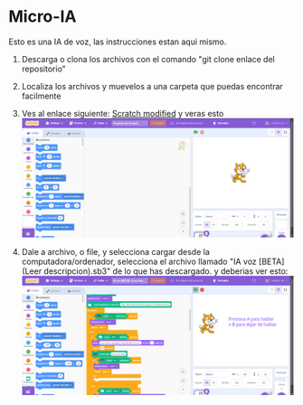 # Micro-IA
Esto es una IA de voz, las instrucciones estan aqui mismo.


1. Descarga o clona los archivos con el comando "git clone enlace del repositorio" 

2. Localiza los archivos y muevelos a una carpeta que puedas encontrar facilmente

3. Ves al enlace siguiente: [Scratch modified](https://stretch3.github.io/) y veras esto
![](https://github.com/JaelD-OSCreator/Micro-IA/blob/main/Captura%20de%20pantalla%202024-11-17%20125649.png)

4. Dale a archivo, o file, y selecciona cargar desde la computadora/ordenador, selecciona el archivo llamado "IA voz [BETA]  (Leer descripcion).sb3" de lo que has descargado. y deberias ver esto:
![](https://github.com/JaelD-OSCreator/Micro-IA/blob/main/Captura%20de%20pantalla%202024-11-17%20130709.png)
